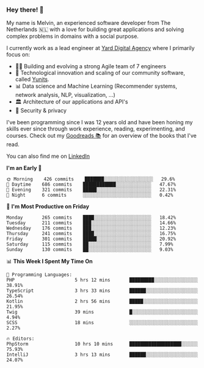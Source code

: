 ### Hey there! 👋

My name is Melvin, an experienced software developer from The Netherlands 🇳🇱 with a love for building great applications and solving complex problems in domains with a social purpose. 

I currently work as a lead engineer at [Yard Digital Agency](https://github.com/yardinternet) where I primarily focus on:

* 👏🏼 Building and evolving a strong Agile team of 7 engineers
* 🚀 Technological innovation and scaling of our community software, called [Yunits](https://www.yunits.com/).
* 📊 Data science and Machine Learning (Recommender systems, network analysis, NLP, visualization, ...)
* 🏛 Architecture of our applications and API's
* 🔐 Security & privacy

I've been programming since I was 12 years old and have been honing my skills ever since through work experience, reading, experimenting, and courses.
Check out my [Goodreads 📚](https://goodreads.com/melvinkoopmans) for an overview of the books that I've read. 

You can also find me on [LinkedIn](https://www.linkedin.com/in/melvinkoopmans)

<!--START_SECTION:waka-->
**I'm an Early 🐤** 

```text
🌞 Morning    426 commits    ███████░░░░░░░░░░░░░░░░░░   29.6% 
🌆 Daytime    686 commits    ████████████░░░░░░░░░░░░░   47.67% 
🌃 Evening    321 commits    █████░░░░░░░░░░░░░░░░░░░░   22.31% 
🌙 Night      6 commits      ░░░░░░░░░░░░░░░░░░░░░░░░░   0.42%

```
📅 **I'm Most Productive on Friday** 

```text
Monday       265 commits    ████░░░░░░░░░░░░░░░░░░░░░   18.42% 
Tuesday      211 commits    ███░░░░░░░░░░░░░░░░░░░░░░   14.66% 
Wednesday    176 commits    ███░░░░░░░░░░░░░░░░░░░░░░   12.23% 
Thursday     241 commits    ████░░░░░░░░░░░░░░░░░░░░░   16.75% 
Friday       301 commits    █████░░░░░░░░░░░░░░░░░░░░   20.92% 
Saturday     115 commits    ██░░░░░░░░░░░░░░░░░░░░░░░   7.99% 
Sunday       130 commits    ██░░░░░░░░░░░░░░░░░░░░░░░   9.03%

```


📊 **This Week I Spent My Time On** 

```text
💬 Programming Languages: 
PHP                      5 hrs 12 mins       █████████░░░░░░░░░░░░░░░░   38.91% 
TypeScript               3 hrs 33 mins       ██████░░░░░░░░░░░░░░░░░░░   26.54% 
Kotlin                   2 hrs 56 mins       █████░░░░░░░░░░░░░░░░░░░░   21.95% 
Twig                     39 mins             █░░░░░░░░░░░░░░░░░░░░░░░░   4.94% 
SCSS                     18 mins             ░░░░░░░░░░░░░░░░░░░░░░░░░   2.27%

🔥 Editors: 
PhpStorm                 10 hrs 10 mins      ███████████████████░░░░░░   75.93% 
IntelliJ                 3 hrs 13 mins       ██████░░░░░░░░░░░░░░░░░░░   24.07%

```


<!--END_SECTION:waka-->
